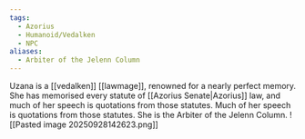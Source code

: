 ```yaml
---
tags:
  - Azorius
  - Humanoid/Vedalken
  - NPC
aliases:
  - Arbiter of the Jelenn Column
---
```

Uzana is a [[vedalken]] [[lawmage]], renowned for a nearly perfect memory. She has memorised every statute of [[Azorius Senate|Azorius]] law, and much of her speech is quotations from those statutes. Much of her speech is quotations from those statutes. She is the Arbiter of the Jelenn Column.
![[Pasted image 20250928142623.png]]